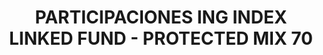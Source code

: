 ---
layout: asset
title: PARTICIPACIONES ING INDEX LINKED FUND - PROTECTED MIX 70
isin: LU0110815254
---